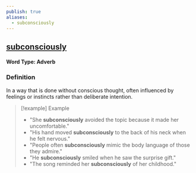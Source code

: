 ```yaml
---
publish: true
aliases:
  - subconsciously
---
```


## [subconsciously](https://dictionary.cambridge.org/dictionary/english/subconsciously)
#### Word Type: Adverb

### Definition
In a way that is done without conscious thought, often influenced by feelings or instincts rather than deliberate intention.

> [!example] Example
> 
> - "She **subconsciously** avoided the topic because it made her uncomfortable."
> - "His hand moved **subconsciously** to the back of his neck when he felt nervous."
> - "People often **subconsciously** mimic the body language of those they admire."
> - "He **subconsciously** smiled when he saw the surprise gift."
> - "The song reminded her **subconsciously** of her childhood."
